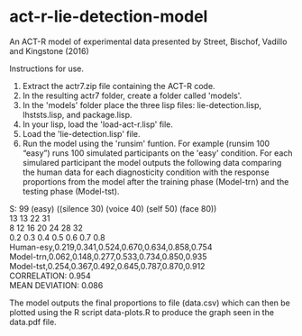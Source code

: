 # act-r-lie-detection-model
An ACT-R model of experimental data presented by Street, Bischof, Vadillo and Kingstone (2016)

Instructions for use.
1. Extract the actr7.zip file containing the ACT-R code.
2. In the resulting actr7 folder, create a folder called 'models'.
3. In the 'models' folder place the three lisp files: lie-detection.lisp, lhststs.lisp, and package.lisp.
4. In your lisp, load the 'load-act-r.lisp' file.
5. Load the 'lie-detection.lisp' file.
6. Run the model using the 'runsim' funtion.  For example (runsim 100 “easy”) runs 100 simulated participants on the 'easy' condition.
For each simulared participant the model outputs the following data comparing the human data for each diagnosticity condition with the response proportions from the model after the training phase (Model-trn) and the testing phase (Model-tst).

S: 99 (easy) ((silence 30) (voice 40) (self 50) (face 80))  
13 13 22 31  
  8  12  16  20  24  28  32  
0.2 0.3 0.4 0.5 0.6 0.7 0.8  
Human-esy,0.219,0.341,0.524,0.670,0.634,0.858,0.754  
Model-trn,0.062,0.148,0.277,0.533,0.734,0.850,0.935  
Model-tst,0.254,0.367,0.492,0.645,0.787,0.870,0.912  
CORRELATION:  0.954  
MEAN DEVIATION:  0.086

The model outputs the final proportions to file (data.csv) which can then be plotted using the R script data-plots.R to produce the graph seen in the data.pdf file.
